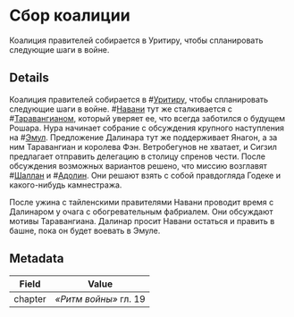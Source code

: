 # Сбор коалиции
Коалиция правителей собирается в Уритиру, чтобы спланировать следующие шаги в войне. 

## Details
Коалиция правителей собирается в #[Уритиру](locations/urithiru), чтобы спланировать следующие шаги в войне. #[Навани](characters/navani) тут же сталкивается с #[Таравангианом](characters/taravangian), который уверяет ее, что всегда заботился о будущем Рошара. Нура начинает собрание с обсуждения крупного наступления на #[Эмул](locations/emul). Предложение Далинара тут же поддерживает Янагон, а за ним Таравангиан и королева Фэн. Ветробегунов не хватает, и Сигзил предлагает отправить делегацию в столицу спренов чести. После обсуждения возможных вариантов решено, что миссию возглавят #[Шаллан](characters/shallan) и #[Адолин](characters/adolin). Они решают взять с собой правдогляда Годеке и какого-нибудь камнестража. 

После ужина с тайленскими правителями Навани проводит время с Далинаром у очага с обогревательным фабриалем. Они обсуждают мотивы Таравангиана. Далинар просит Навани остаться и править в башне, пока он будет воевать в Эмуле.

## Metadata
| Field | Value |
| ----- | ----- |
| chapter | *«Ритм войны»* гл. 19 |
